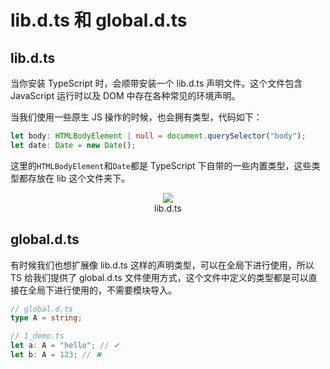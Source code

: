 # lib.d.ts 和 global.d.ts

## lib.d.ts

当你安装 TypeScript 时，会顺带安装一个 lib.d.ts 声明文件。这个文件包含 JavaScript 运行时以及 DOM 中存在各种常见的环境声明。

当我们使用一些原生 JS 操作的时候，也会拥有类型，代码如下：

```typescript
let body: HTMLBodyElement | null = document.querySelector("body");
let date: Date = new Date();
```

这里的`HTMLBodyElement`和`Date`都是 TypeScript 下自带的一些内置类型，这些类型都存放在 lib 这个文件夹下。

<div align=center>
    <img src="./img/09-01-lib.d.ts.png" />
    <div>lib.d.ts</div>
</div>

## global.d.ts

有时候我们也想扩展像 lib.d.ts 这样的声明类型，可以在全局下进行使用，所以 TS 给我们提供了 global.d.ts 文件使用方式，这个文件中定义的类型都是可以直接在全局下进行使用的，不需要模块导入。

```typescript
// global.d.ts
type A = string;
```

```typescript
// 1_demo.ts
let a: A = "hello"; // ✔
let b: A = 123; // ✖
```
